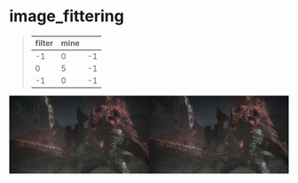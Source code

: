 # image_fittering

>|filter|mine||
>|---|---|---|
>|-1|0|-1|
>|0|5|-1|
>|-1|0|-1|

![out1](out1.jpg)



